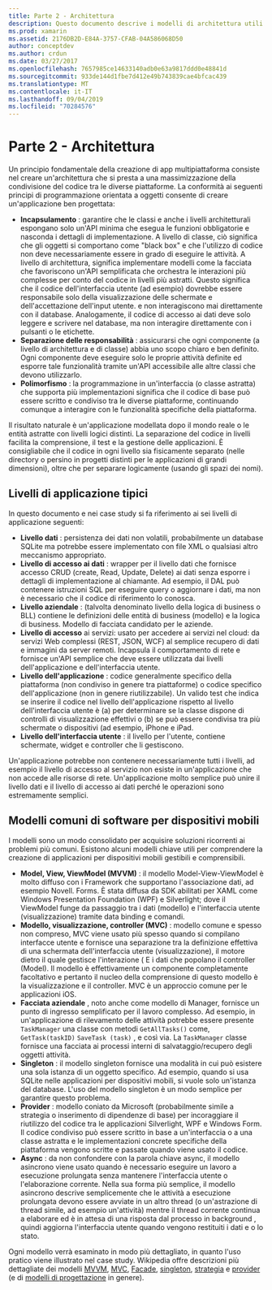 ```yaml
---
title: Parte 2 - Architettura
description: Questo documento descrive i modelli di architettura utili per la creazione di applicazioni multipiattaforma. Vengono illustrati i tipici livelli dell'applicazione (livello dati, livello di accesso ai dati e così via) e i modelli comuni di software per dispositivi mobili (MVVM, MVC e così via)
ms.prod: xamarin
ms.assetid: 2176DB2D-E84A-3757-CFAB-04A586068D50
author: conceptdev
ms.author: crdun
ms.date: 03/27/2017
ms.openlocfilehash: 7657985ce14633140adb0e63a9817ddd0e48841d
ms.sourcegitcommit: 933de144d1fbe7d412e49b743839cae4bfcac439
ms.translationtype: MT
ms.contentlocale: it-IT
ms.lasthandoff: 09/04/2019
ms.locfileid: "70284576"
---
```

# <a name="part-2---architecture"></a>Parte 2 - Architettura

Un principio fondamentale della creazione di app multipiattaforma consiste nel creare un'architettura che si presta a una massimizzazione della condivisione del codice tra le diverse piattaforme. La conformità ai seguenti principi di programmazione orientata a oggetti consente di creare un'applicazione ben progettata:

- **Incapsulamento** : garantire che le classi e anche i livelli architetturali espongano solo un'API minima che esegua le funzioni obbligatorie e nasconda i dettagli di implementazione. A livello di classe, ciò significa che gli oggetti si comportano come "black box" e che l'utilizzo di codice non deve necessariamente essere in grado di eseguire le attività. A livello di architettura, significa implementare modelli come la facciata che favoriscono un'API semplificata che orchestra le interazioni più complesse per conto del codice in livelli più astratti. Questo significa che il codice dell'interfaccia utente (ad esempio) dovrebbe essere responsabile solo della visualizzazione delle schermate e dell'accettazione dell'input utente. e non interagiscono mai direttamente con il database. Analogamente, il codice di accesso ai dati deve solo leggere e scrivere nel database, ma non interagire direttamente con i pulsanti o le etichette.
- **Separazione delle responsabilità** : assicurarsi che ogni componente (a livello di architettura e di classe) abbia uno scopo chiaro e ben definito. Ogni componente deve eseguire solo le proprie attività definite ed esporre tale funzionalità tramite un'API accessibile alle altre classi che devono utilizzarlo.
- **Polimorfismo** : la programmazione in un'interfaccia (o classe astratta) che supporta più implementazioni significa che il codice di base può essere scritto e condiviso tra le diverse piattaforme, continuando comunque a interagire con le funzionalità specifiche della piattaforma.


Il risultato naturale è un'applicazione modellata dopo il mondo reale o le entità astratte con livelli logici distinti. La separazione del codice in livelli facilita la comprensione, il test e la gestione delle applicazioni. È consigliabile che il codice in ogni livello sia fisicamente separato (nelle directory o persino in progetti distinti per le applicazioni di grandi dimensioni), oltre che per separare logicamente (usando gli spazi dei nomi).

 <a name="Typical_Application_Layers" />


## <a name="typical-application-layers"></a>Livelli di applicazione tipici

In questo documento e nei case study si fa riferimento ai sei livelli di applicazione seguenti:

- **Livello dati** : persistenza dei dati non volatili, probabilmente un database SQLite ma potrebbe essere implementato con file XML o qualsiasi altro meccanismo appropriato.
- **Livello di accesso ai dati** : wrapper per il livello dati che fornisce accesso CRUD (create, Read, Update, Delete) ai dati senza esporre i dettagli di implementazione al chiamante. Ad esempio, il DAL può contenere istruzioni SQL per eseguire query o aggiornare i dati, ma non è necessario che il codice di riferimento lo conosca.
- **Livello aziendale** : (talvolta denominato livello della logica di business o BLL) contiene le definizioni delle entità di business (modello) e la logica di business. Modello di facciata candidato per le aziende.
- **Livello di accesso** ai servizi: usato per accedere ai servizi nel cloud: da servizi Web complessi (REST, JSON, WCF) al semplice recupero di dati e immagini da server remoti. Incapsula il comportamento di rete e fornisce un'API semplice che deve essere utilizzata dai livelli dell'applicazione e dell'interfaccia utente.
- **Livello dell'applicazione** : codice generalmente specifico della piattaforma (non condiviso in genere tra piattaforme) o codice specifico dell'applicazione (non in genere riutilizzabile). Un valido test che indica se inserire il codice nel livello dell'applicazione rispetto al livello dell'interfaccia utente è (a) per determinare se la classe dispone di controlli di visualizzazione effettivi o (b) se può essere condivisa tra più schermate o dispositivi (ad esempio, iPhone e iPad.
- **Livello dell'interfaccia utente** : il livello per l'utente, contiene schermate, widget e controller che li gestiscono.


Un'applicazione potrebbe non contenere necessariamente tutti i livelli, ad esempio il livello di accesso al servizio non esiste in un'applicazione che non accede alle risorse di rete. Un'applicazione molto semplice può unire il livello dati e il livello di accesso ai dati perché le operazioni sono estremamente semplici.

 <a name="Common_Mobile_Software_Patterns" />


## <a name="common-mobile-software-patterns"></a>Modelli comuni di software per dispositivi mobili

I modelli sono un modo consolidato per acquisire soluzioni ricorrenti ai problemi più comuni. Esistono alcuni modelli chiave utili per comprendere la creazione di applicazioni per dispositivi mobili gestibili e comprensibili.

- **Model, View, ViewModel (MVVM)** : il modello Model-View-ViewModel è molto diffuso con i Framework che supportano l'associazione dati, ad esempio Novell. Forms. È stata diffusa da SDK abilitati per XAML come Windows Presentation Foundation (WPF) e Silverlight; dove il ViewModel funge da passaggio tra i dati (modello) e l'interfaccia utente (visualizzazione) tramite data binding e comandi.
- **Modello, visualizzazione, controller (MVC)** : modello comune e spesso non compreso, MVC viene usato più spesso quando si compilano interfacce utente e fornisce una separazione tra la definizione effettiva di una schermata dell'interfaccia utente (visualizzazione), il motore dietro il quale gestisce l'interazione ( E i dati che popolano il controller (Model). Il modello è effettivamente un componente completamente facoltativo e pertanto il nucleo della comprensione di questo modello è la visualizzazione e il controller. MVC è un approccio comune per le applicazioni iOS.
- **Facciata aziendale** , noto anche come modello di Manager, fornisce un punto di ingresso semplificato per il lavoro complesso. Ad esempio, in un'applicazione di rilevamento delle attività potrebbe essere presente `TaskManager` una classe con metodi `GetAllTasks()` come, `GetTask(taskID)` `SaveTask (task)` , e così via. La `TaskManager` classe fornisce una facciata ai processi interni di salvataggio/recupero degli oggetti attività.
- **Singleton** : il modello singleton fornisce una modalità in cui può esistere una sola istanza di un oggetto specifico. Ad esempio, quando si usa SQLite nelle applicazioni per dispositivi mobili, si vuole solo un'istanza del database. L'uso del modello singleton è un modo semplice per garantire questo problema.
- **Provider** : modello coniato da Microsoft (probabilmente simile a strategia o inserimento di dipendenze di base) per incoraggiare il riutilizzo del codice tra le applicazioni Silverlight, WPF e Windows Form. Il codice condiviso può essere scritto in base a un'interfaccia o a una classe astratta e le implementazioni concrete specifiche della piattaforma vengono scritte e passate quando viene usato il codice.
- **Async** : da non confondere con la parola chiave async, il modello asincrono viene usato quando è necessario eseguire un lavoro a esecuzione prolungata senza mantenere l'interfaccia utente o l'elaborazione corrente. Nella sua forma più semplice, il modello asincrono descrive semplicemente che le attività a esecuzione prolungata devono essere avviate in un altro thread (o un'astrazione di thread simile, ad esempio un'attività) mentre il thread corrente continua a elaborare ed è in attesa di una risposta dal processo in background , quindi aggiorna l'interfaccia utente quando vengono restituiti i dati e o lo stato.


Ogni modello verrà esaminato in modo più dettagliato, in quanto l'uso pratico viene illustrato nel case study. Wikipedia offre descrizioni più dettagliate dei modelli [MVVM](https://en.wikipedia.org/wiki/Model–view–viewmodel), [MVC](https://en.wikipedia.org/wiki/Model–view–controller), [Facade](https://en.wikipedia.org/wiki/Facade_pattern), [singleton](https://en.wikipedia.org/wiki/Singleton_pattern), [strategia](https://en.wikipedia.org/wiki/Strategy_pattern) e [provider](https://en.wikipedia.org/wiki/Provider_model) (e di [modelli di progettazione](https://en.wikipedia.org/wiki/Design_Patterns) in genere).
